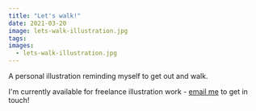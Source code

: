 ```yaml
---
title: "Let's walk!"
date: 2021-03-20
image: lets-walk-illustration.jpg
tags:
images:
  - lets-walk-illustration.jpg
---
```


A personal illustration reminding myself to get out and walk.

I'm currently available for freelance illustration work - [email me](mailto::vicky.hughes@hotmail.com) to get in touch!